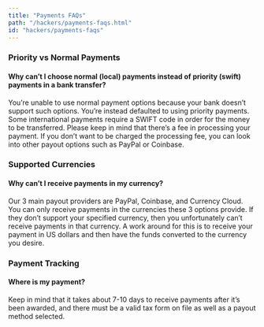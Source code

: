 ```yaml
---
title: "Payments FAQs"
path: "/hackers/payments-faqs.html"
id: "hackers/payments-faqs"
---
```


### Priority vs Normal Payments
#### Why can’t I choose normal (local) payments instead of priority (swift) payments in a bank transfer?

You’re unable to use normal payment options because your bank doesn’t support such options. You’re instead defaulted to using priority payments. Some international payments require a SWIFT code in order for the money to be transferred. Please keep in mind that there’s a fee in processing your payment. If you don’t want to be charged the processing fee, you can look into other payout options such as PayPal or Coinbase. 

### Supported Currencies
#### Why can’t I receive payments in my currency?
Our 3 main payout providers are PayPal, Coinbase, and Currency Cloud. You can only receive payments in the currencies these 3 options provide. If they don’t support your specified currency, then you unfortunately can’t receive payments in that currency. A work around for this is to receive your payment in US dollars and then have the funds converted to the currency you desire. 

### Payment Tracking
#### Where is my payment?
Keep in mind that it takes about 7-10 days to receive payments after it’s been awarded, and there must be a valid tax form on file as well as a payout method selected.
